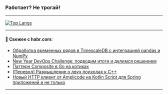 ### Работает? Не трогай!

---
<!--
#### 🛠️ Technical stack:

![Java](https://img.shields.io/badge/Java-informational?logo=Oracle&style=flat&logoColor=white&color=FF4500)
![Kotlin](https://img.shields.io/badge/Kotlin-informational?logo=Kotlin&style=flat&logoColor=white&color=774D97)
![TS](https://img.shields.io/badge/TypeScript-informational?logo=typeScript&style=flat&logoColor=black&color=017acc)
![Python](https://img.shields.io/badge/Python-informational?logo=Python&style=flat&logoColor=black&color=ffdd54) <br>
![Spring](https://img.shields.io/badge/Spring-informational?logo=Spring&style=flat&logoColor=white&color=6DB33F) 
![SpringBoot](https://img.shields.io/badge/SpringBoot-informational?logo=SpringBoot&style=flat&logoColor=white&color=6DB33F)
![Nest](https://img.shields.io/badge/NestJS-informational?logo=NestJS&style=flat&logoColor=white&color=E0234E) 
![NodeJS](https://img.shields.io/badge/NodeJS-informational?logo=node.js&style=flat&logoColor=white&color=70A760)<br>
![PostgreSQL](https://img.shields.io/badge/PostgreSQL-informational?logo=PostgreSQL&style=flat&logoColor=white&color=DAA520)
![MongoDB](https://img.shields.io/badge/MongoDB-informational?logo=MongoDB&style=flat&logoColor=white&color=870000)
![Apache](https://img.shields.io/badge/Apache-informational?logo=apache&style=flat&logoColor=white&color=f74e28)

___ 
-->

<!--- #### 🛠️ : --->

[![Top Langs](https://github-readme-stats-82jvfl3w3-advtsettinggmailcoms-projects.vercel.app/api/top-langs/?username=zloylis&langs_count=10&hide_title=true&title_color=e6edf3&size_weight=0.5&count_weight=0.5&layout=compact&hide_progress=true&hide_border=true&theme=dracula)](https://github.com/zloylis)

<!---


####  :octocat:&nbsp;&nbsp; Статистика:

![GitHub stats](https://github-readme-stats-u2qms2cxw-advtsettinggmailcoms-projects.vercel.app/api?username=zloylis&show_icons=true&hide_border=true&theme=dracula&title_color=e6edf3&include_all_commits=true&count_private=true&hide_rank=false&hide_title=true&rank_icon=github)
-->
---

#### 💬 Свежее с habr.com:

<!-- BLOG-POST-LIST:START -->
- [Обработка временных рядов в TimescaleDB с интеграцией pandas и NumPy](https://habr.com/ru/companies/otus/articles/865130/?utm_source=habrahabr&utm_medium=rss&utm_campaign=865130)
- [New Year DevOps Challenge: подводим итоги и делимся решением](https://habr.com/ru/companies/kts/articles/867882/?utm_source=habrahabr&utm_medium=rss&utm_campaign=867882)
- [Паттерн Composite в Go на котиках](https://habr.com/ru/companies/otus/articles/866508/?utm_source=habrahabr&utm_medium=rss&utm_campaign=866508)
- [[Перевод] Размышление о двух подходах к C++](https://habr.com/ru/companies/ispsystem/articles/867992/?utm_source=habrahabr&utm_medium=rss&utm_campaign=867992)
- [Новый HTTP клиент от Amplicode на Kotlin Script для Spring приложений и не только](https://habr.com/ru/companies/haulmont/articles/868106/?utm_source=habrahabr&utm_medium=rss&utm_campaign=868106)
<!-- BLOG-POST-LIST:END -->

---
